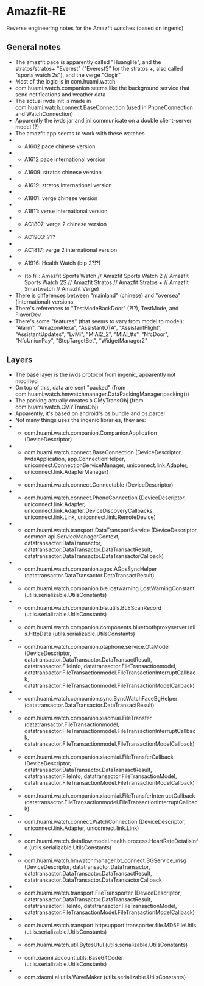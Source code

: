 # Amazfit-RE
Reverse engineering notes for the Amazfit watches (based on ingenic)

## General notes

* The amazfit pace is apparently called "HuangHe", and the stratos/stratos+ "Everest" ("EverestS" for the stratos +, also called "sports watch 2s"), and the verge "Qogir"
* Most of the logic is in com.huami.watch
* com.huami.watch.companion seems like the background service that send notifications and weather data
* The actual iwds init is made in com.huami.watch.connect.BaseConnection (used in PhoneConnection and WatchConnection)
* Apparently the iwds jar and jni communicate on a double client-server model (?)
* The amazfit app seems to work with these watches
* * A1602 pace chinese version
* * A1612 pace international version
* * A1609: stratos chinese version 
* * A1619: stratos international version
* * A1801: verge chinese version
* * A1811: verse international version
* * AC1807: verge 2 chinese version
* * AC1903: ???
* * AC1817: verge 2 international version
* * A1916: Health Watch (bip 2?!?)
* * (to fill: Amazfit Sports Watch // Amazfit Sports Watch 2 // Amazfit Sports Watch 2S // Amazfit Stratos // Amazfit Stratos + // Amazfit Smartwatch // Amazfit Verge)
* There is differences between "mainland" (chinese) and "oversea" (international) versions:
* There's references to "TestModeBackDoor" (?!?), TestMode, and FlavorDev
* There's some "features" (that seems to vary from model to model): "Alarm", "AmazonAlexa", "AssistantOTA", "AssistantFlight", "AssistantUpdates", "LvMi", "MIAI2_2", "MIAI_tts", "NfcDoor", "NfcUnionPay", "StepTargetSet", "WidgetManager2"

## Layers

* The base layer is the iwds protocol from ingenic, apparently not modified
* On top of this, data are sent "packed" (from com.huami.watch.hmwatchmanager.DataPackingManager:packing())
* The packing actually creates a CMyTransObj (from com.huami.watch.CMYTransObj)
* Apparently, it's based on android's os.bundle and os.parcel
* Not many things uses the ingenic libraries, they are:
* * com.huami.watch.companion.CompanionApplication (DeviceDescriptor)
* * com.huami.watch.connect.BaseConnection (DeviceDescriptor, IwdsApplication, app.ConnectionHelper, uniconnect.ConnectionServiceManager, uniconnect.link.Adapter, uniconnect.link.AdapterManager)
* * com.huami.watch.connect.Connectable (DeviceDescriptor)
* * com.huami.watch.connect.PhoneConnection (DeviceDescriptor, uniconnect.link.Adapter, uniconnect.link.Adapter.DeviceDiscoveryCallbacks, uniconnect.link.Link, uniconnect.link.RemoteDevice)
* * com.huami.watch.transport.DataTransportService (DeviceDescriptor, common.api.ServiceManagerContext, datatransactor.DataTransactor, datatransactor.DataTransactor.DataTransactResult, datatransactor.DataTransactor.DataTransactorCallback)
* * com.huami.watch.companion.agps.AGpsSyncHelper (datatransactor.DataTransactor.DataTransactResult)
* * com.huami.watch.companion.ble.lostwarning.LostWarningConstant (utils.serializable.UtilsConstants)
* * com.huami.watch.companion.ble.utils.BLEScanRecord (utils.serializable.UtilsConstants)
* * com.huami.watch.companion.components.bluetoothproxyserver.utils.HttpData (utils.serializable.UtilsConstants)
* * com.huami.watch.companion.otaphone.service.OtaModel (DeviceDescriptor, datatransactor.DataTransactor.DataTransactResult, datatransactor.FileInfo, datatransactor.FileTransactionmodel, datatransactor.FileTransactionmodel.FileTransactionInterruptCallback, datatransactor.FileTransactionmodel.FileTransactionModelCallback)
* * com.huami.watch.companion.sync.SyncWatchFaceBgHelper (datatransactor.DataTransactor.DataTransactResult)
* * com.huami.watch.companion.xiaomiai.FileTransfer (datatransactor.FileTransactionmodel, datatransactor.FileTransactionmodel.FileTransactionInterruptCallback, datatransactor.FileTransactionmodel.FileTransactionModelCallback)
* * com.huami.watch.companion.xiaomiai.FileTransferCallback (DeviceDescriptor, datatransactor.DataTransactor.DataTransactResult, datatransactor.FileInfo, datatransactor.FileTransactionModel, datatransactor.FileTransactionModel.FileTransactionModelCallback)
* * com.huami.watch.companion.xiaomiai.FileTransferInterruptCallback (datatransactor.FileTransactionmodel.FileTransactionInterruptCallback)
* * com.huami.watch.connect.WatchConnection (DeviceDescriptor, uniconnect.link.Adapter, uniconnect.link.Link)
* * com.huami.watch.dataflow.model.health.process.HeartRateDetailsInfo (utils.serializable.UtilsConstants)
* * com.huami.watch.hmwatchmanager.bt_connect.BGService_msg (DeviceDescriptor, datatransactor.DataTransactor, datatransactor.DataTransactor.DataTransactResult, datatransactor.DataTransactor.DataTransactorCallback
* * com.huami.watch.transport.FileTransporter (DeviceDescriptor, datatransactor.DataTransactor.DataTransactResult, datatransactor.FileInfo, datatransactor.FileTransactionModel, datatransactor.FileTransactionModel.FileTransactionModelCallback)
* * com.huami.watch.transport.httpsupport.transporter.file.MD5FileUtils (utils.serializable.UtilsConstants)
* * com.huami.watch.util.BytesUtul (utils.serializable.UtilsConstants)
* * com.xiaomi.account.utils.Base64Coder (utils.serializable.UtilsConstants)
* * com.xiaomi.ai.utils.WaveMaker (utils.serializable.UtilsConstants)
